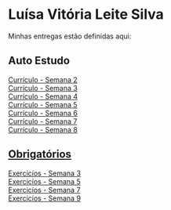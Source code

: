 # Luísa Vitória Leite Silva
Minhas entregas estão definidas aqui:
## Auto Estudo

<a href="https://github.com/luisaleite/Modulo2/tree/main/03_AUT_EST_ENTREGA/Semana%202"> Currículo - Semana 2 <br>
  <a href="https://github.com/luisaleite/Modulo2/tree/main/03_AUT_EST_ENTREGA/Semana%203"> Currículo - Semana 3 <br>
   <a href="https://github.com/luisaleite/Modulo2/tree/main/03_AUT_EST_ENTREGA/Semana%204/Curriculo"> Currículo - Semana 4 <br>
     <a href="https://github.com/luisaleite/Modulo2/tree/main/03_AUT_EST_ENTREGA/Semana%205/Curriculo"> Currículo - Semana 5 <br>
       <a href="https://github.com/luisaleite/Modulo2/tree/main/03_AUT_EST_ENTREGA/Semana%206/Curriculo"> Currículo - Semana 6 <br>
        <a href="https://github.com/luisaleite/Modulo2/tree/main/03_AUT_EST_ENTREGA/Semana%207/Curriculo"> Currículo - Semana 7 <br>
         <a href="https://github.com/luisaleite/Modulo2/tree/main/03_AUT_EST_ENTREGA/Semana%208/Curriculo">Currículo - Semana 8
## Obrigatórios
<a href="https://github.com/luisaleite/Modulo2/tree/main/04_AUT_EST_EX_OBRIGATORIOS/Semana%203"> Exercicíos - Semana 3 <br>
  <a href="https://github.com/luisaleite/Modulo2/tree/main/04_AUT_EST_EX_OBRIGATORIOS/Semana%205"> Exercicíos - Semana 5 <br>
      <a href="https://github.com/luisaleite/Modulo2/tree/main/04_AUT_EST_EX_OBRIGATORIOS/Semana%207"> Exercicíos - Semana 7<br>
       <a href="https://github.com/luisaleite/Modulo2/tree/main/04_AUT_EST_EX_OBRIGATORIOS/Semana%209"> Exercicíos - Semana 9
    

